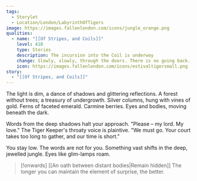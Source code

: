 ```yaml
---
tags:
  - Storylet
  - Location/London/LabyrinthOfTigers
image: https://images.fallenlondon.com/icons/jungle_orange.png
qualities:
  - name: "[[Of Stripes, and Coils]]"
    level: 410
    type: Stories
    description: The incursion into the Coil is underway
    change: Slowly, slowly, through the doors. There is no going back.
    icon: https://images.fallenlondon.com/icons/estivaltigersmall.png
story:
  - "[[Of Stripes, and Coils]]"
---
```

The light is dim, a dance of shadows and glittering reflections. A forest without trees; a treasury of undergrowth. Silver columns, hung with vines of gold. Ferns of faceted emerald. Carmine berries. Eyes and bodies, moving beneath the dark.

Words from the deep shadows halt your approach. "Please – my lord. My love." The Tiger Keeper's throaty voice is plaintive. "We must go. Your court takes too long to gather, and our time is short."

You stay low. The words are not for you. Something vast shifts in the deep, jewelled jungle. Eyes like glim-lamps roam.


> [!onwards] [[An oath between distant bodies|Remain hidden]]
> The longer you can maintain the element of surprise, the better.


